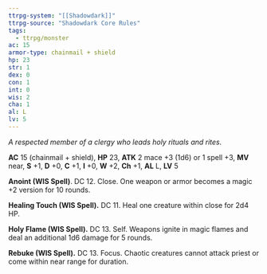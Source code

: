 ```yaml
---
ttrpg-system: "[[Shadowdark]]"
ttrpg-source: "Shadowdark Core Rules"
tags:
  - ttrpg/monster
ac: 15
armor-type: chainmail + shield
hp: 23
str: 1
dex: 0
con: 1
int: 0
wis: 2
cha: 1
al: L
lv: 5
---
```


_A respected member of a clergy who leads holy rituals and rites._

**AC** 15 (chainmail + shield), **HP** 23, **ATK** 2 mace +3 (1d6) or 1 spell +3, **MV** near, **S** +1, **D** +0, **C** +1, **I** +0, **W** +2, **Ch** +1, **AL** L, **LV** 5

**Anoint (WIS Spell)**. DC 12. Close. One weapon or armor becomes a magic +2 version for 10 rounds. 

**Healing Touch (WIS Spell).** DC 11. Heal one creature within close for 2d4 HP. 

**Holy Flame (WIS Spell).** DC 13. Self. Weapons ignite in magic flames and deal an additional 1d6 damage for 5 rounds. 

**Rebuke (WIS Spell).** DC 13. Focus. Chaotic creatures cannot attack priest or come within near range for duration.

